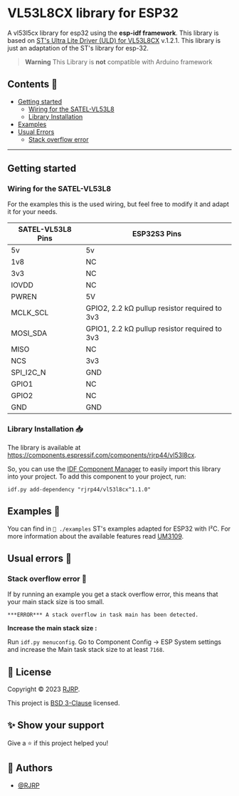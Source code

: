 # VL53L8CX library for ESP32

A vl53l5cx library for esp32 using the **esp-idf framework**. This library is based
on [ST's  Ultra Lite Driver (ULD) for VL53L8CX](https://www.st.com/content/st_com/en/products/embedded-software/imaging-software/stsw-img040.html)
v.1.2.1. This library is just an adaptation of the ST's library for esp-32.

> **Warning**
> This Library is **not** compatible with Arduino framework

## Contents 📌

* [Getting started](#Getting-started)
  * [Wiring for the SATEL-VL53L8](#wiring-for-the-satel-VL53L8)
  * [Library Installation](#library-installation-)
* [Examples](#examples-)
* [Usual Errors](#usual-errors-)
  * [Stack overflow error](#stack-overflow-error-)

---

## Getting started
### Wiring for the SATEL-VL53L8

For the examples this is the used wiring, but feel free to modify it and adapt it for your needs.

| SATEL-VL53L8 Pins | ESP32S3 Pins                                  |           
|-------------------|-----------------------------------------------|
| 5v                | 5v                                            |
| 1v8               | NC                                            |
| 3v3               | NC                                            |
| IOVDD             | NC                                            |
| PWREN             | 5V                                            |
| MCLK_SCL          | GPIO2, 2.2 kΩ pullup resistor required to 3v3 |
| MOSI_SDA          | GPIO1, 2.2 kΩ pullup resistor required to 3v3 |
| MISO              | NC                                            |
| NCS               | 3v3                                           |       
| SPI_I2C_N         | GND                                           |
| GPIO1             | NC                                            |
| GPIO2             | NC                                            |
| GND               | GND                                           |


### Library Installation 📥

The library is available at https://components.espressif.com/components/rjrp44/vl53l8cx.

So, you can use the [IDF Component Manager](https://docs.espressif.com/projects/esp-idf/en/latest/esp32/api-guides/tools/idf-component-manager.html) to easily import this library into your project.
To add this component to your project, run:

```log
idf.py add-dependency "rjrp44/vl53l8cx^1.1.0" 
```


## Examples 📄

You can find in `📁 ./examples` ST's examples adapted for ESP32 with I²C. For more information about the available features read [UM3109](https://www.st.com/resource/en/user_manual/um3109-a-guide-for-using-the-vl53l8cx-lowpower-highperformance-timeofflight-multizone-ranging-sensor-stmicroelectronics.pdf).

## Usual errors 🐛
### Stack overflow error 💽

If by running an example you get a stack overflow error, this means that your main stack size is too small.
```log
***ERROR*** A stack overflow in task main has been detected.
```
**Increase the main stack size :**

Run `idf.py menuconfig`. Go to Component Config -> ESP System settings and increase the Main task stack size to at least `7168`.

## 📝 License

Copyright © 2023 [RJRP](https://www.github.com/RJRP44).

This project is [BSD 3-Clause](https://opensource.org/licenses/BSD-3-Clause/)  licensed.

## ✨ Show your support

Give a ⭐️ if this project helped you!

## 👤 Authors

- [@RJRP](https://www.github.com/RJRP44)
